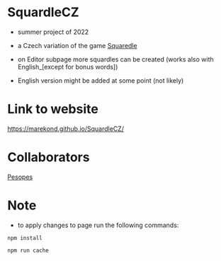 # SquardleCZ
- summer project of 2022
- a Czech variation of the game [Squaredle](https://squaredle.app/)
- on Editor subpage more squardles can be created (works also with English_[except for bonus words])

- English version might be added at some point (not likely)

# Link to website
https://marekond.github.io/SquardleCZ/

# Collaborators
[Pesopes](https://github.com/Pesopes)

# Note
- to apply changes to page run the following commands:
  
```
npm install

npm run cache
```
